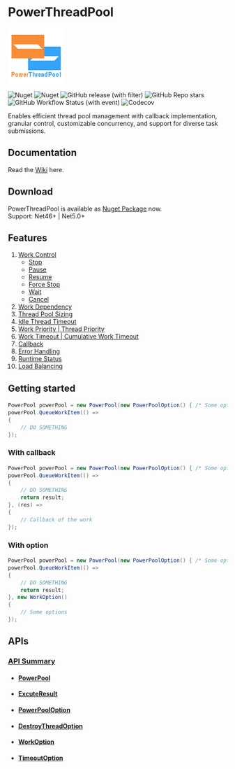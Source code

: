 # PowerThreadPool
![Logo](icon.png "Logo")

![Nuget](https://img.shields.io/nuget/v/PowerThreadPool)
![Nuget](https://img.shields.io/nuget/dt/PowerThreadPool)
![GitHub release (with filter)](https://img.shields.io/github/v/release/ZjzMisaka/PowerThreadPool)
![GitHub Repo stars](https://img.shields.io/github/stars/ZjzMisaka/PowerThreadPool)
![GitHub Workflow Status (with event)](https://img.shields.io/github/actions/workflow/status/ZjzMisaka/PowerThreadPool/test.yml)
![Codecov](https://img.shields.io/codecov/c/github/ZjzMisaka/PowerThreadPool)

Enables efficient thread pool management with callback implementation, granular control, customizable concurrency, and support for diverse task submissions.  

## Documentation
Read the [Wiki](https://github.com/ZjzMisaka/PowerThreadPool/wiki) here.  

## Download
PowerThreadPool is available as [Nuget Package](https://www.nuget.org/packages/PowerThreadPool/) now.  
Support: Net46+ | Net5.0+  

## Features
1. [Work Control](https://github.com/ZjzMisaka/PowerThreadPool/wiki/Work-Control)
    - [Stop](https://github.com/ZjzMisaka/PowerThreadPool/wiki/Work-Control#pause-resume-stop)
    - [Pause](https://github.com/ZjzMisaka/PowerThreadPool/wiki/Work-Control#pause-resume-stop)
    - [Resume](https://github.com/ZjzMisaka/PowerThreadPool/wiki/Work-Control#pause-resume-stop)
    - [Force Stop](https://github.com/ZjzMisaka/PowerThreadPool/wiki/Work-Control#force-stop)
    - [Wait](https://github.com/ZjzMisaka/PowerThreadPool/wiki/Work-Control#wait)
    - [Cancel](https://github.com/ZjzMisaka/PowerThreadPool/wiki/Work-Control#cancel)
2. [Work Dependency](https://github.com/ZjzMisaka/PowerThreadPool/wiki/Work-Dependency)
3. [Thread Pool Sizing](https://github.com/ZjzMisaka/PowerThreadPool/wiki/Thread-Pool-Sizing)
4. [Idle Thread Timeout](https://github.com/ZjzMisaka/PowerThreadPool/wiki/DestroyThreadOption)
5. [Work Priority | Thread Priority](https://github.com/ZjzMisaka/PowerThreadPool/wiki/Priority)
6. [Work Timeout | Cumulative Work Timeout](https://github.com/ZjzMisaka/PowerThreadPool/wiki/Timeout)
7. [Callback](https://github.com/ZjzMisaka/PowerThreadPool/wiki/Callback)
8. [Error Handling](https://github.com/ZjzMisaka/PowerThreadPool/wiki/Callback)
9. [Runtime Status](https://github.com/ZjzMisaka/PowerThreadPool/wiki/PowerPool#properties)
10. [Load Balancing](https://en.wikipedia.org/wiki/Work_stealing)

## Getting started
```csharp
PowerPool powerPool = new PowerPool(new PowerPoolOption() { /* Some options */ });
powerPool.QueueWorkItem(() => 
{
    // DO SOMETHING
});
```

### With callback
```csharp
PowerPool powerPool = new PowerPool(new PowerPoolOption() { /* Some options */ });
powerPool.QueueWorkItem(() => 
{
    // DO SOMETHING
    return result;
}, (res) => 
{
    // Callback of the work
});
```

### With option
```csharp
PowerPool powerPool = new PowerPool(new PowerPoolOption() { /* Some options */ });
powerPool.QueueWorkItem(() => 
{
    // DO SOMETHING
    return result;
}, new WorkOption()
{
    // Some options
});

```
## APIs
### [API Summary](https://github.com/ZjzMisaka/PowerThreadPool/wiki/API-Summary)  
- #### [PowerPool](https://github.com/ZjzMisaka/PowerThreadPool/wiki/PowerPool)  
- #### [ExcuteResult](https://github.com/ZjzMisaka/PowerThreadPool/wiki/ExcuteResult)  
- #### [PowerPoolOption](https://github.com/ZjzMisaka/PowerThreadPool/wiki/PowerPoolOption)  
- #### [DestroyThreadOption](https://github.com/ZjzMisaka/PowerThreadPool/wiki/DestroyThreadOption)  
- #### [WorkOption](https://github.com/ZjzMisaka/PowerThreadPool/wiki/WorkOption)  
- #### [TimeoutOption](https://github.com/ZjzMisaka/PowerThreadPool/wiki/TimeoutOption)  
